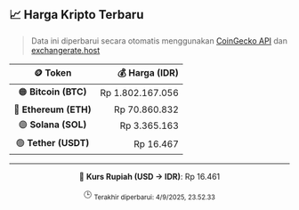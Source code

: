

<!-- HARGA_KRIPTO -->
## 📈 Harga Kripto Terbaru

> Data ini diperbarui secara otomatis menggunakan [CoinGecko API](https://www.coingecko.com/) dan [exchangerate.host](https://exchangerate.host/)

<div align="center">

| 🪙 Token | 💰 Harga (IDR) |
|:------:|---------------:|
| 🟠 **Bitcoin (BTC)**   | Rp 1.802.167.056 |
| 🔵 **Ethereum (ETH)**  | Rp 70.860.832 |
| 🟣 **Solana (SOL)**    | Rp 3.365.163 |
| 🟢 **Tether (USDT)**   | Rp 16.467 |

---

💱 **Kurs Rupiah (USD → IDR)**: Rp 16.461

🕒 <sub>Terakhir diperbarui: 4/9/2025, 23.52.33</sub>

</div>
<!-- /HARGA_KRIPTO -->